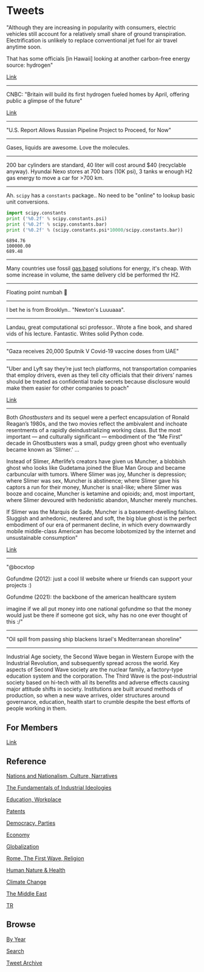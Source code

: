 # Tweets

"Although they are increasing in popularity with consumers, electric
vehicles still account for a relatively small share of ground
transpiration. Electrification is unlikely to replace conventional jet
fuel for air travel anytime soon.

That has some officials [in Hawaii] looking at another carbon-free
energy source: hydrogen"

[Link](https://www.hawaiipublicradio.org/post/hawaii-lawmaker-pushes-expanded-role-hydrogen-fuel)

---

CNBC: "Britain will build its first hydrogen fueled homes by April, offering
public a glimpse of the future"

[Link](https://www.cnbc.com/2021/02/16/britain-will-build-its-first-hydrogen-fueled-homes-by-april.html)

---

"U.S. Report Allows Russian Pipeline Project to Proceed, for Now"

---

Gases, liquids are awesome. Love the molecules. 

---

200 bar cylinders are standard, 40 liter will cost around $40
(recyclable anyway). Hyundai Nexo stores at 700 bars (10K psi), 3
tanks w enough H2 gas energy to move a car for >700 km.

---

Ah. `scipy` has a `constants` package.. No need to be "online" to
lookup basic unit conversions.

```python
import scipy.constants
print ('%0.2f' % scipy.constants.psi)
print ('%0.2f' % scipy.constants.bar)
print ('%0.2f' % (scipy.constants.psi*10000/scipy.constants.bar))
```

```text
6894.76
100000.00
689.48
```

---

Many countries use fossil [gas based](2018/10/lpg-cylinder-gas-kitchen-cab.md)
solutions for energy, it's cheap. With some increase in volume, the same delivery
cld be performed thr H2. 

---

Floating point numbah 🤣

---

I bet he is from Brooklyn.. "Newton's Luuuaaa".

---

Landau, great computational sci professor.. Wrote a fine book, and
shared vids of his lecture. Fantastic. Writes solid Python code.

---

"Gaza receives 20,000 Sputnik V Covid-19 vaccine doses from UAE"

---

"Uber and Lyft say they’re just tech platforms, not transportation
companies that employ drivers, even as they tell city officials that
their drivers’ names should be treated as confidential trade secrets
because disclosure would make them easier for other companies to
poach"

[Link](https://www.bloomberg.com/news/features/2021-02-17/gig-economy-coming-for-millions-of-u-s-jobs-after-california-s-uber-lyft-vote)

---

Both *Ghostbusters* and its sequel were a perfect encapsulation of
Ronald Reagan’s 1980s, and the two movies reflect the ambivalent and
inchoate resentments of a rapidly deindustrializing working class. But
the most important — and culturally significant — embodiment of the
“Me First” decade in Ghostbusters was a small, pudgy green ghost who
eventually became known as 'Slimer.' ...

Instead of Slimer, Afterlife’s creators have given us Muncher, a
blobbish ghost who looks like Gudetama joined the Blue Man Group and
became carbuncular with tumors. Where Slimer was joy, Muncher is
depression; where Slimer was sex, Muncher is abstinence; where Slimer
gave his captors a run for their money, Muncher is snail-like; where
Slimer was booze and cocaine, Muncher is ketamine and opioids; and,
most important, where Slimer devoured with hedonistic abandon, Muncher
merely munches.

If Slimer was the Marquis de Sade, Muncher is a basement-dwelling
failson. Sluggish and anhedonic, neutered and soft, the big blue ghost
is the perfect embodiment of our era of permanent decline, in which
every downwardly mobile middle-class American has become lobotomized
by the internet and unsustainable consumption"

[Link](https://www.jacobinmag.com/2021/02/ghostbusters-afterlife-reboot-slimer-muncher)

---

"@bocxtop

Gofundme (2012): just a cool lil website where ur friends can support
your projects :)

Gofundme (2021): the backbone of the american healthcare system

imagine if we all put money into one national gofundme so that the
money would just be there if someone got sick, why has no one ever
thought of this :/"

---

"Oil spill from passing ship blackens Israel's Mediterranean shoreline"

---

Industrial Age society, the Second Wave began in Western Europe with
the Industrial Revolution, and subsequently spread across the
world. Key aspects of Second Wave society are the nuclear family, a
factory-type education system and the corporation. The Third Wave is
the post-industrial society based on hi-tech with all its benefits and
adverse effects causing major attitude shifts in society. Institutions
are built around methods of production, so when a new wave arrives,
older structures around governance, education, health start to crumble
despite the best efforts of people working in them.

## For Members

[Link](https://thirdwave-members.herokuapp.com)

## Reference

[Nations and Nationalism, Culture, Narratives](/2013/02/nations-and-nationalism.md)

[The Fundamentals of Industrial Ideologies](/2011/04/fundamentals-of-industrial-ideologies.md)

[Education, Workplace](2017/09/education-workplace.md)

[Patents](/2018/09/patents.md)

[Democracy, Parties](/2016/11/democracy.md)

[Economy](/2018/05/economy.md)

[Globalization](/2018/09/globalization.md)

[Rome, The First Wave, Religion](/2017/12/rome.md)

[Human Nature & Health](/2020/07/human-nature.md)

[Climate Change](/2018/12/climate.md)

[The Middle East](/2019/07/middleeast.md)

[TR](../tr)

## Browse

[By Year](years.md)

[Search](search.html)

[Tweet Archive](/tweets/README.md)


